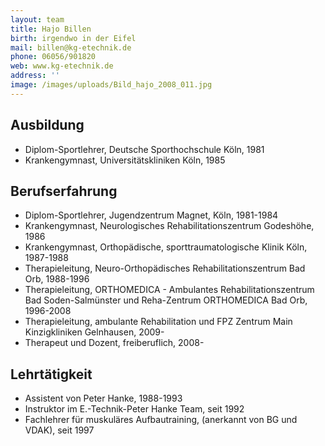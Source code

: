 ```yaml
---
layout: team
title: Hajo Billen
birth: irgendwo in der Eifel
mail: billen@kg-etechnik.de
phone: 06056/901820
web: www.kg-etechnik.de
address: ''
image: /images/uploads/Bild_hajo_2008_011.jpg
---
```

## Ausbildung

* Diplom-Sportlehrer, Deutsche Sporthochschule Köln, 1981
* Krankengymnast, Universitätskliniken Köln, 1985


## Berufserfahrung

* Diplom-Sportlehrer, Jugendzentrum Magnet, Köln, 1981-1984
* Krankengymnast, Neurologisches Rehabilitationszentrum Godeshöhe, 1986
* Krankengymnast, Orthopädische, sporttraumatologische Klinik Köln, 1987-1988
* Therapieleitung, Neuro-Orthopädisches Rehabilitationszentrum Bad Orb, 1988-1996
* Therapieleitung, ORTHOMEDICA - Ambulantes Rehabilitationszentrum Bad Soden-Salmünster und Reha-Zentrum ORTHOMEDICA Bad Orb, 1996-2008
* Therapieleitung, ambulante Rehabilitation und FPZ Zentrum Main Kinzigkliniken Gelnhausen, 2009-
* Therapeut und Dozent, freiberuflich, 2008-

## Lehrtätigkeit

* Assistent von Peter Hanke, 1988-1993
* Instruktor im E.-Technik-Peter Hanke Team, seit 1992
* Fachlehrer für muskuläres Aufbautraining, (anerkannt von BG und VDAK), seit 1997
